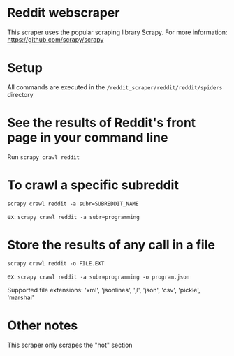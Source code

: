 # Reddit webscraper
This scraper uses the popular scraping library Scrapy. For more information: https://github.com/scrapy/scrapy

# Setup
All commands are executed in the
<code>/reddit_scraper/reddit/reddit/spiders  </code> directory

# See the results of Reddit's front page in your command line
Run <code>scrapy crawl reddit</code>

# To crawl a specific subreddit
<code>scrapy crawl reddit -a subr=SUBREDDIT_NAME</code>


ex: <code>scrapy crawl reddit -a subr=programming</code>

# Store the results of any call in a file
<code>scrapy crawl reddit -o FILE.EXT</code>


ex: <code>scrapy crawl reddit -a subr=programming -o program.json </code>


Supported file extensions: 'xml', 'jsonlines', 'jl', 'json', 'csv', 'pickle', 'marshal'


# Other notes
This scraper only scrapes the "hot" section





